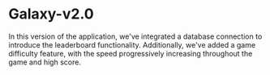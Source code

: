 # Galaxy-v2.0

In this version of the application, we've integrated a database connection to introduce the leaderboard functionality. Additionally, we've added a game difficulty feature, with the speed progressively increasing throughout the game and high score.

